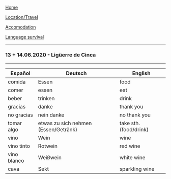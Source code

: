 [Home](./index)

[Location/Travel](./location)

[Accomodation](./accomodation)

[Language survival](./language)

___
### 13 + 14.06.2020 - Ligüerre de Cinca
___


| Espa&ntilde;ol        | Deutsch | English
| -------------|-------------|-------------|
| comida      | Essen | food |
| comer      | essen  | eat |
| beber | trinken | drink |
| gracias | danke | thank you |
| no gracias | nein danke | no thank you |
| tomar algo | etwas zu sich nehmen (Essen/Getränk) | take sth. (food/drink)|
| vino | Wein | wine |
| vino tinto | Rotwein | red wine |
| vino blanco | Weißwein | white wine |
| cava | Sekt | sparkling wine


